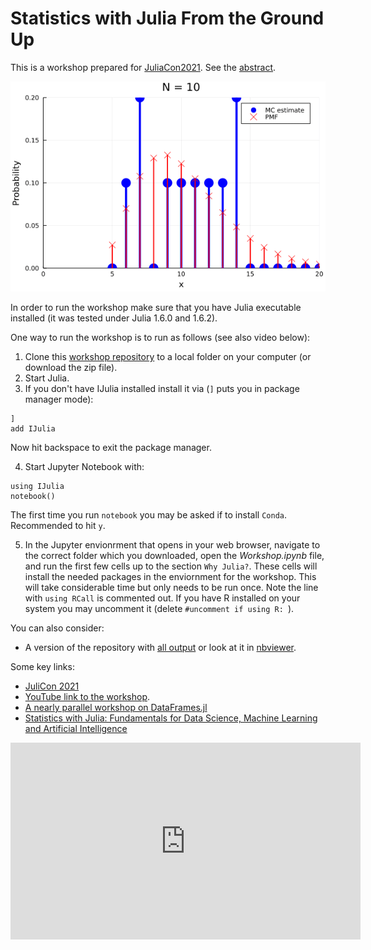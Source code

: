 # Statistics with Julia From the Ground Up

This is a workshop prepared for [JuliaCon2021](https://juliacon.org/2021/). See the [abstract](https://pretalx.com/juliacon2021/talk/A9KZCY/).

![A sample animation created during the workshop](sample_animation.gif)

In order to run the workshop make sure that you have Julia executable installed (it was tested under Julia 1.6.0 and 1.6.2).

One way to run the workshop is to run as follows (see also video below):
1. Clone this [workshop repository](https://github.com/yoninazarathy/JuliaCon2021-StatisticsWithJuliaFromTheGroundUp) to a local folder on your computer (or download the zip file).
2. Start Julia.
3. If you don't have IJulia installed install it via (`]` puts you in package manager mode):
```
] 
add IJulia
```
Now hit backspace to exit the package manager.

4. Start Jupyter Notebook with:
```
using IJulia
notebook()
```
The first time you run `notebook` you may be asked if to install `Conda`. Recommended to hit `y`.

5. In the Jupyter envionrment that opens in your web browser, navigate to the correct folder which you downloaded, open the *Workshop.ipynb* file, and run the first few cells up to the section `Why Julia?`. These cells will install the needed packages in the enviornment for the workshop. This will take considerable time but only needs to be run once. Note the line with `using RCall` is commented out. If you have R installed on your system you may uncomment it (delete `#uncomment if using R: `). 

You can also consider:
- A version of the repository with [all output](https://github.com/yoninazarathy/JuliaCon2021-StatisticsWithJuliaFromTheGroundUp/blob/master/Workshop-with-output.ipynb) or look at it in [nbviewer](https://nbviewer.jupyter.org/github/yoninazarathy/JuliaCon2021-StatisticsWithJuliaFromTheGroundUp/blob/master/Workshop-with-output.ipynb#home).


Some key links:
* [JuliCon 2021](https://juliacon.org/2021/)
* [YouTube link to the workshop](https://www.youtube.com/watch?v=IlPoU5Yr2QI).
* [A nearly parallel workshop on DataFrames.jl](https://pretalx.com/juliacon2021/talk/FXZXMB/)
* [Statistics with Julia: Fundamentals for Data Science, Machine Learning and Artificial Intelligence](https://statisticswithjulia.org/)

<iframe width="560" height="315" src="https://www.youtube.com/embed/KJleqSITuRo" title="YouTube video player" frameborder="0" allow="accelerometer; autoplay; clipboard-write; encrypted-media; gyroscope; picture-in-picture" allowfullscreen></iframe>